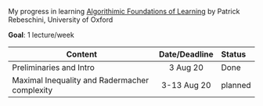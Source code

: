 My progress in learning [Algorithimic Foundations of Learning](http://www.stats.ox.ac.uk/~rebeschi/teaching/AFoL/19/index.html) by Patrick Rebeschini, University of Oxford   


**Goal**: 1 lecture/week  

| Content        | Date/Deadline  | Status  |
| ------------- |:-------------:| :----|
| Preliminaries and Intro    | 3 Aug 20 | Done | 
| Maximal Inequality and Radermacher complexity | 3-13 Aug 20 | planned | 

